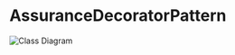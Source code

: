 # AssuranceDecoratorPattern

![Class Diagram](http://www.plantuml.com/plantuml/proxy?src=https://raw.githubusercontent.com/AyoubGrioui/AssuranceDecoratorPattern/main/Instance.puml)

